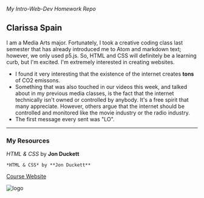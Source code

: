 *My Intro-Web-Dev Homework Repo*
## Clarissa Spain

I am a Media Arts major.
Fortunately, I took a creative coding class last semester that has already introduced me to Atom and markdown text; however, we only used p5.js. So, HTML and CSS will definitely be a learning curb, but I'm excited. I'm extremely interested in creating websites. 
- I found it very interesting that the existence of the internet creates **tons** of CO2 emissons.
-  Something that was also touched in our videos this week, and talked about in my previous media classes, is the fact that the internet technically isn't owned or controlled by anybody. It's a free spirit that many appreciate. However, others argue that the internet should be controlled and monitored like the movie industry or the radio industry.
- The first message every sent was "LO".
---
### My Resources


*HTML & CSS* by **Jon Duckett**

```*HTML & CSS* by **Jon Duckett**```

[Course Website](https://media-ed-online.github.io/intro-web-dev/)

![logo](http://bit.ly/2DIVG46)
